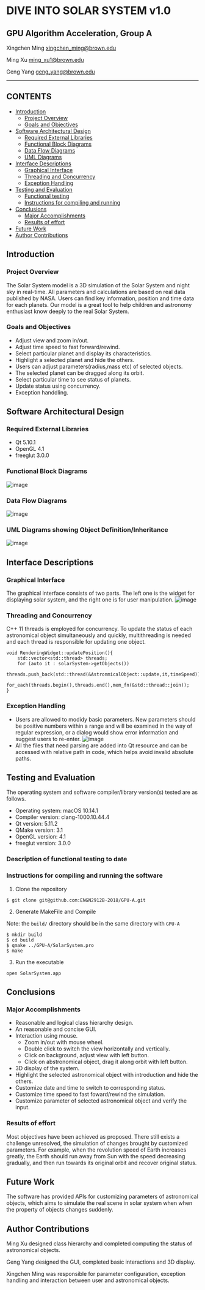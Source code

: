 

# DIVE INTO SOLAR SYSTEM v1.0
## GPU Algorithm Acceleration, Group A


Xingchen Ming   xingchen_ming@brown.edu

Ming Xu     ming_xu1@brown.edu

Geng Yang   geng_yang@brown.edu

------

## CONTENTS

<!-- TOC -->

  - [Introduction](#introduction)
    - [Project Overview](#project-overview)
    - [Goals and Objectives](#goals-and-objectives)
  - [Software Architectural Design](#software-architectural-design)
    - [Required External Libraries](#required-external-libraries)
    - [Functional Block Diagrams](#functional-block-diagrams)
    - [Data Flow Diagrams](#data-flow-diagrams)
    - [UML Diagrams](#uml-diagrams)
  - [Interface Descriptions](#interface-descriptions)
    - [Graphical Interface](#graphical-interface)
    - [Threading and Concurrency](#threading-and-concurrency)
    - [Exception Handling](#exception-handling)
  - [Testing and Evaluation](#testing-and-evaluation)
    - [Functional testing](#Functional-testing)
    - [Instructions for compiling and running](#instructions-for-compiling-and-running)
  - [Conclusions](#conclusions)
    - [Major Accomplishments](#major-accomplishments)
    - [Results of effort](#results-of-effort)
  - [Future Work](#future-work)
  - [Author Contributions](#author-contributions)
<!-- TOC -->
## Introduction
### Project Overview
The Solar System model is a 3D simulation of the Solar System and night sky in real-time. All parameters and calculations are based on real data published by NASA. Users can find key information, position and time data for each planets. Our model is a great tool to help children and astronomy enthusiast know deeply to the real Solar System.
### Goals and Objectives
- Adjust view and zoom in/out.
- Adjust time speed to fast forward/rewind.
- Select particular planet and display its characteristics.
- Highlight a selected planet and hide the others.
- Users can adjust parameters(radius,mass etc) of selected objects.
- The selected planet can be dragged along its orbit.
- Select particular time to see status of planets. 
- Update status using concurrency.
- Exception handdling.

## Software Architectural Design
### Required External Libraries
- Qt 5.10.1
- OpenGL 4.1
- freeglut 3.0.0
### Functional Block Diagrams
![image](https://github.com/ENGN2912B-2018/GPU-A/blob/master/figures/Architecture.PNG)
### Data Flow Diagrams
![image](https://github.com/ENGN2912B-2018/GPU-A/blob/master/figures/FlowChart.png)
### UML Diagrams showing Object Definition/Inheritance
![image](https://github.com/ENGN2912B-2018/GPU-A/blob/master/figures/UML.png)
## Interface Descriptions
### Graphical Interface
The graphical interface consists of two parts. The left one is the widget for displaying solar system, and the right one is for user manipulation.
![image](https://github.com/ENGN2912B-2018/GPU-A/blob/Geng/images/GUI.png)
### Threading and Concurrency
C++ 11 threads is employed for concurrency. To update the status of each astronomical object simultaneously and quickly, multithreading is needed and each thread is responsible for updating one object. 
```
void RenderingWidget::updatePosition(){
    std::vector<std::thread> threads;
    for (auto it : solarSystem->getObjects())
        threads.push_back(std::thread(&AstronmicalObject::update,it,timeSpeed));
    for_each(threads.begin(),threads.end(),mem_fn(&std::thread::join));
}
``` 
### Exception Handling
- Users are allowed to modidy basic parameters. New parameters should be positive numbers within a range and will be examined in the way of regular expression, or a dialog would show error information and suggest users to re-enter.
![image](https://github.com/ENGN2912B-2018/GPU-A/blob/Geng/images/exception.png)
- All the files that need parsing are added into Qt resource and can be accessed with relative path in code, which helps avoid invalid absolute paths.

## Testing and Evaluation
The operating system and software compiler/library version(s) tested are as follows.
- Operating system: macOS 10.14.1
- Compiler version: clang-1000.10.44.4
- Qt version: 5.11.2
- QMake version: 3.1
- OpenGL version: 4.1
- freeglut version: 3.0.0

### Description of functional testing to date

### Instructions for compiling and running the software
1. Clone the repository
```
$ git clone git@github.com:ENGN2912B-2018/GPU-A.git
```
2. Generate MakeFile and Compile

Note: the ```build/``` directory should be in the same directory with ```GPU-A```
```
$ mkdir build
$ cd build
$ qmake ../GPU-A/SolarSystem.pro
$ make
```
3. Run the executable
```
open SolarSystem.app
```

## Conclusions
### Major Accomplishments

- Reasonable and logical class hierarchy design.
- An reasonable and concise GUI.
- Interaction using mouse.
  - Zoom in/out with mouse wheel.
  - Double click to switch the view horizontally and vertically.
  - Click on background, adjust view with left button.
  - Click on abstronomical object, drag it along orbit with left button.
- 3D display of the system.
- Highlight the selected astronomical object with introduction and hide the others.
- Customize date and time to switch to corresponding status.
- Customize time speed to fast foward/rewind the simulation.
- Customize parameter of selected astronomical object and verify the input.
### Results of effort

Most objectives have been achieved as proposed. There still exists a challenge unresolved, the simulation of changes brought by customized parameters. For example, when the revolution speed of Earth increases greatly, the Earth should run away from Sun with the speed decreasing gradually, and then run towards its original orbit and recover original status.

## Future Work
The software has provided APIs for customizing parameters of astronomical objects, which aims to simulate the real scene in solar system when when the property of objects changes suddenly.

## Author Contributions

Ming Xu designed class hierarchy and completed computing the status of astronomical objects.

Geng Yang designed the GUI, completed basic interactions and 3D display.

Xingchen Ming was responsible for parameter configuration, exception handling and interaction between user and astronomical objects.
